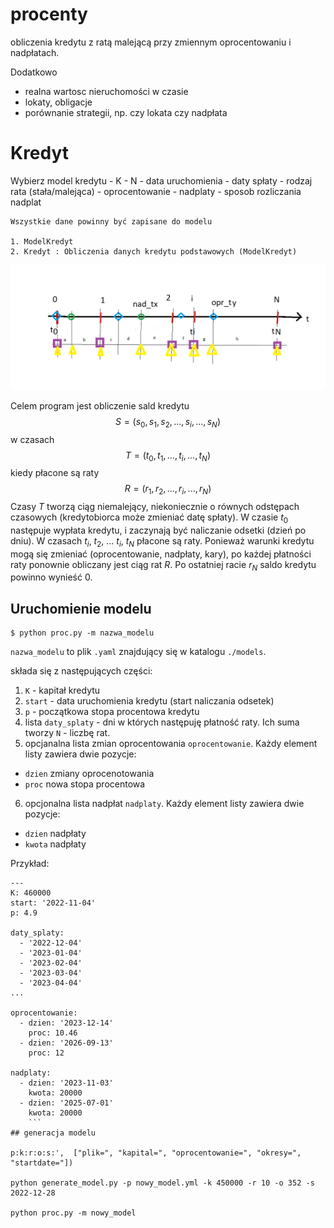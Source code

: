 # procenty

obliczenia kredytu z ratą malejącą przy zmiennym oprocentowaniu i nadpłatach.

Dodatkowo
 - realna wartosc nieruchomości w czasie
 - lokaty, obligacje
 - porównanie strategii, np. czy lokata czy nadpłata

 # Kredyt

 Wybierz model kredytu
    - K
    - N
    - data uruchomienia
    - daty spłaty
    - rodzaj rata (stała/malejąca)
    - oprocentowanie
    - nadplaty
    - sposob rozliczania nadplat


    Wszystkie dane powinny być zapisane do modelu

    1. ModelKredyt
    2. Kredyt : Obliczenia danych kredytu podstawowych (ModelKredyt) 

  ![alt text](docs_img/rys1.png)

Celem program jest obliczenie sald kredytu $$S = (s_0, s_1, s_2, ..., s_i, ..., s_N)$$  w czasach $$T = (t_0, t_1, ..., t_i, ..., t_N)$$ kiedy płacone są raty $$R = (r_1, r_2, ..., r_i, ..., r_N)$$
Czasy $T$ tworzą ciąg niemalejący, niekoniecznie o równych odstępach czasowych (kredytobiorca może zmieniać datę spłaty).
W czasie $t_0$ następuje wypłata kredytu, i zaczynają być naliczanie odsetki (dzień po dniu). W czasach $t_i$, $t_2$, ... $t_i$, $t_N$ płacone są raty. Ponieważ warunki kredytu mogą się zmieniać (oprocentowanie, nadpłaty, kary), po każdej płatności raty ponownie obliczany jest ciąg rat $R$. Po ostatniej racie $r_N$ saldo kredytu powinno wynieść $0$.

## Uruchomienie modelu

```
$ python proc.py -m nazwa_modelu
```

`nazwa_modelu` to plik `.yaml` znajdujący się w katalogu `./models`.
 
 składa się z następujących części:

 1. `K` - kapitał kredytu
 2. `start` - data uruchomienia kredytu (start naliczania odsetek)
 3. `p` - początkowa stopa procentowa kredytu
 4. lista `daty_splaty` - dni w których następuję płatność raty. Ich suma tworzy `N` - liczbę rat.
 5. opcjanalna lista zmian oprocentowania `oprocentowanie`. Każdy element listy zawiera dwie pozycje:
  - `dzien` zmiany oprocenotowania
  - `proc` nowa stopa procentowa
 6. opcjonalna lista nadpłat `nadplaty`. Każdy element listy zawiera dwie pozycje:
  - `dzien` nadpłaty
  - `kwota` nadpłaty

Przykład:
```
---
K: 460000
start: '2022-11-04'
p: 4.9

daty_splaty:
  - '2022-12-04'
  - '2023-01-04'
  - '2023-02-04'
  - '2023-03-04'
  - '2023-04-04'
...

oprocentowanie:
  - dzien: '2023-12-14'
    proc: 10.46
  - dzien: '2026-09-13'
    proc: 12

nadplaty:
  - dzien: '2023-11-03'
    kwota: 20000
  - dzien: '2025-07-01'
    kwota: 20000
    ```
## generacja modelu

p:k:r:o:s:',  ["plik=", "kapital=", "oprocentowanie=", "okresy=", "startdate="])

python generate_model.py -p nowy_model.yml -k 450000 -r 10 -o 352 -s 2022-12-28

python proc.py -m nowy_model
